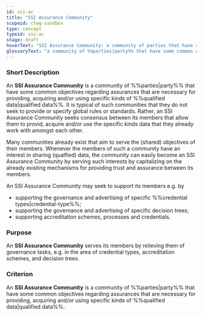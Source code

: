 ```yaml
---
id: ssi-ac
title: "SSI Assurance Community"
scopeid: ctwg-sandbox
type: concept
typeid: ssi-ac
stage: draft
hoverText: "SSI Assurance Community: a community of parties that have some common objectives regarding assurances that are necessary for providing, acquiring and/or using specific kinds of qualified data."
glossaryText: "a community of %%parties|party%% that have some common objectives regarding assurances that are necessary for providing, acquiring and/or using specific kinds of %%qualified data|qualified data%%."
---
```


### Short Description
An **SSI Assurance Community** is a community of %%parties|party%% that have some common objectives regarding assurances that are necessary for providing, acquiring and/or using specific kinds of %%qualified data|qualified data%%. It is typical of such communities that they do not seek to provide or specify global rules or standards. Rather, an SSI Assurance Community seeks consensus between its members that allow them to provid, acquire and/or use the specific kinds data that they already work with amongst each other. 

Many communities already exist that aim to serve the (shared) objectives of their members. Whenever the members of such a community have an interest in sharing (qualfied) data, the community can easily become an SSI Assurance Community by serving such interests by capitalizing on the already existing mechanisms for providing trust and assurance between its members. 

An SSI Assurance Community may seek to support its members e.g. by 
- supporting the governance and advertising of specific %%credential types|credential-type%%;
- supporting the governance and advertising of specific decision trees;
- supporting accreditation schemes, processes and credentials.

### Purpose
An **SSI Assurance Community** serves its members by relieving them of governance tasks, e.g. in the area of credential types, accreditation schemes, and decision trees.

### Criterion
An **SSI Assurance Community** is a community of %%parties|party%% that have some common objectives regarding assurances that are necessary for providing, acquiring and/or using specific kinds of %%qualified data|qualified data%%. 
